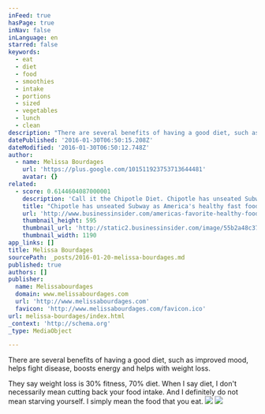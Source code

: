 ```yaml
---
inFeed: true
hasPage: true
inNav: false
inLanguage: en
starred: false
keywords:
  - eat
  - diet
  - food
  - smoothies
  - intake
  - portions
  - sized
  - vegetables
  - lunch
  - clean
description: "There are several benefits of having a good diet, such as improved mood, helps fight disease, boosts energy and helps with weight loss. They say weight loss is 30% fitness, 70% diet. When I say diet, I don't necessarily mean cutting back your food intake. And I definitely do not mean starving yourself."
datePublished: '2016-01-30T06:50:15.208Z'
dateModified: '2016-01-30T06:50:12.748Z'
author:
  - name: Melissa Bourdages
    url: 'https://plus.google.com/101511923753713644481'
    avatar: {}
related:
  - score: 0.6144604087000001
    description: 'Call it the Chipotle Diet. Chipotle has unseated Subway as the healthy fast food of choice, with people across the internet heralding the positive effects of eating at the burrito chain. One California man found fame by eating Chipotle for several months and retaining a bodybuilder physique.'
    title: "Chipotle has unseated Subway as America's healthy fast food of choice"
    url: 'http://www.businessinsider.com/americas-favorite-healthy-food-is-chipotle-2015-7'
    thumbnail_height: 595
    thumbnail_url: 'http://static2.businessinsider.com/image/55b2a48c371d2277018b987c-1190-625/chipotle-has-unseated-subway-as-americas-healthy-fast-food-of-choice.jpg'
    thumbnail_width: 1190
app_links: []
title: Melissa Bourdages
sourcePath: _posts/2016-01-20-melissa-bourdages.md
published: true
authors: []
publisher:
  name: Melissabourdages
  domain: www.melissabourdages.com
  url: 'http://www.melissabourdages.com'
  favicon: 'http://www.melissabourdages.com/favicon.ico'
url: melissa-bourdages/index.html
_context: 'http://schema.org'
_type: MediaObject

---
```

There are several benefits of having a good diet, such as improved mood, helps fight disease, boosts energy and helps with weight loss.

They say weight loss is 30% fitness, 70% diet. When I say diet, I don't necessarily mean cutting back your food intake. And I definitely do not mean starving yourself. I simply mean the food that you eat.
![](https://s3-us-west-2.amazonaws.com/the-grid-img/p/8ee83e6ab3b77edc7fd15ad414ab475fa1962471.jpg)
![](https://s3-us-west-2.amazonaws.com/the-grid-img/p/b4cb377944a5848d623032414e7f2e342e1f0e59.jpg)